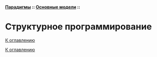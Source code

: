 **[Парадигмы](../../README.md#paradigms-models) :: [Основные модели](../../README.md#paradigms-models) ::**
# Структурное программирование

<!--

-->

[К оглавлению](../../README.md#paradigms-models)



[К оглавлению](../../README.md#paradigms-models)
